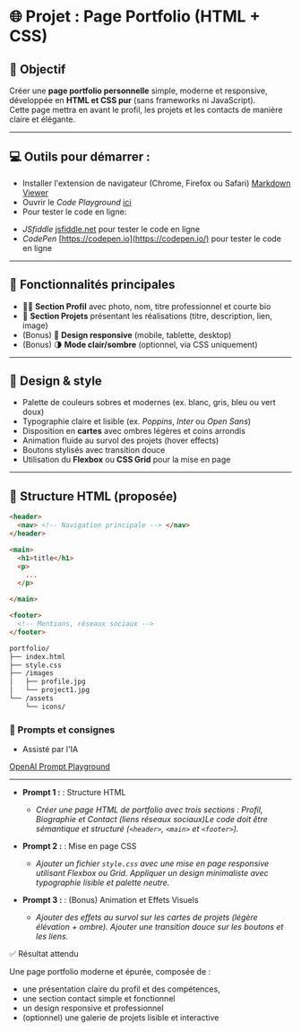 # 🌐 Projet : Page Portfolio (HTML + CSS)

## 🎯 Objectif
Créer une **page portfolio personnelle** simple, moderne et responsive, développée en **HTML et CSS pur** (sans frameworks ni JavaScript).  
Cette page mettra en avant le profil, les projets et les contacts de manière claire et élégante.

---

## 💻 Outils pour démarrer :
- Installer l'extension de navigateur (Chrome, Firefox ou Safari) [Markdown Viewer](https://chromewebstore.google.com/detail/markdown-viewer/ckkdlimhmcjmikdlpkmbgfkaikojcbjk?hl=en)
- Ouvrir le *Code Playground* [ici](https://platform.openai.com/chat)
- Pour tester le code en ligne: 
 * *JSfiddle* [jsfiddle.net](https://jsfiddle.net/) pour tester le code en ligne
 * *CodePen* [https://codepen.io](https://codepen.io/) pour tester le code en ligne

---

## 🚀 Fonctionnalités principales
- 🧑‍💼 **Section Profil** avec photo, nom, titre professionnel et courte bio  
- 💼 **Section Projets** présentant les réalisations (titre, description, lien, image)  
- (Bonus) 📱 **Design responsive** (mobile, tablette, desktop)
- (Bonus) 🌗 **Mode clair/sombre** (optionnel, via CSS uniquement)  
  
---

## 🎨 Design & style
- Palette de couleurs sobres et modernes (ex. blanc, gris, bleu ou vert doux)  
- Typographie claire et lisible (ex. *Poppins*, *Inter* ou *Open Sans*)  
- Disposition en **cartes** avec ombres légères et coins arrondis  
- Animation fluide au survol des projets (hover effects)  
- Boutons stylisés avec transition douce  
- Utilisation du **Flexbox** ou **CSS Grid** pour la mise en page  

---

## 🧩 Structure HTML (proposée)
```html
<header>
  <nav> <!-- Navigation principale --> </nav>
</header>

<main>
  <h1>title</h1>
  <p>
    ...
  </p>

</main>

<footer>
  <!-- Mentions, réseaux sociaux -->
</footer>
```

```bash
portfolio/
├── index.html
├── style.css
├── /images
│   ├── profile.jpg
│   └── project1.jpg
└── /assets
    └── icons/

```


### 💬 Prompts et consignes

- Assisté par l'IA

[OpenAI Prompt Playground](https://platform.openai.com/chat/edit?models=gpt-5)

---
- **Prompt 1 :** : Structure HTML
  - *Créer une page HTML de portfolio avec trois sections : Profil, Biographie et Contact (liens réseaux sociaux)Le code doit être sémantique et structuré  (`<header>`, `<main>` et `<footer>`).*

- **Prompt 2 :** : Mise en page CSS
  - *Ajouter un fichier `style.css` avec une mise en page responsive utilisant Flexbox ou Grid. Appliquer un design minimaliste avec typographie lisible et palette neutre.*

- **Prompt 3 :** : (Bonus) Animation et Effets Visuels
  - *Ajouter des effets au survol sur les cartes de projets (légère élévation + ombre). Ajouter une transition douce sur les boutons et les liens.*

✅ Résultat attendu

Une page portfolio moderne et épurée, composée de :
- une présentation claire du profil et des compétences,
- une section contact simple et fonctionnel
- un design responsive et professionnel
- (optionnel) une galerie de projets lisible et interactive



